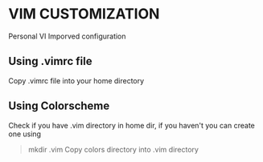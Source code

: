 # VIM CUSTOMIZATION
Personal VI Imporved configuration

## Using .vimrc file
Copy .vimrc file into your home directory

## Using Colorscheme
Check if you have .vim directory in home dir, if you haven't you can create one using
> mkdir .vim
Copy colors directory into .vim directory
